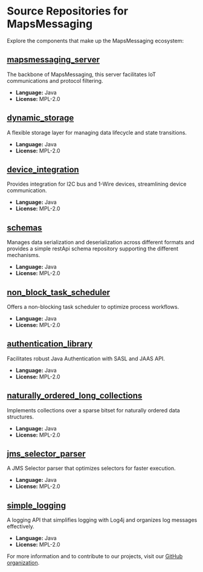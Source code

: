 # Source Repositories for MapsMessaging

Explore the components that make up the MapsMessaging ecosystem:

## [mapsmessaging_server](https://github.com/mapsmessaging/mapsmessaging_server)
The backbone of MapsMessaging, this server facilitates IoT communications and protocol filtering.
- **Language:** Java
- **License:** MPL-2.0

## [dynamic_storage](https://github.com/mapsmessaging/dynamic_storage)
A flexible storage layer for managing data lifecycle and state transitions.
- **Language:** Java
- **License:** MPL-2.0

## [device_integration](https://github.com/mapsmessaging/device_integration)
Provides integration for I2C bus and 1-Wire devices, streamlining device communication.
- **Language:** Java
- **License:** MPL-2.0

## [schemas](https://github.com/mapsmessaging/schemas)
Manages data serialization and deserialization across different formats and provides a simple restApi schema repository supporting the different mechanisms.
- **Language:** Java
- **License:** MPL-2.0

## [non_block_task_scheduler](https://github.com/mapsmessaging/non_block_task_scheduler)
Offers a non-blocking task scheduler to optimize process workflows.
- **Language:** Java
- **License:** MPL-2.0

## [authentication_library](https://github.com/mapsmessaging/authentication_library)
Facilitates robust Java Authentication with SASL and JAAS API.
- **Language:** Java
- **License:** MPL-2.0

## [naturally_ordered_long_collections](https://github.com/mapsmessaging/naturally_ordered_long_collections)
Implements collections over a sparse bitset for naturally ordered data structures.
- **Language:** Java
- **License:** MPL-2.0

## [jms_selector_parser](https://github.com/mapsmessaging/jms_selector_parser)
A JMS Selector parser that optimizes selectors for faster execution.
- **Language:** Java
- **License:** MPL-2.0

## [simple_logging](https://github.com/mapsmessaging/simple_logging)
A logging API that simplifies logging with Log4j and organizes log messages effectively.
- **Language:** Java
- **License:** MPL-2.0

For more information and to contribute to our projects, visit our [GitHub organization](https://github.com/mapsmessaging).
